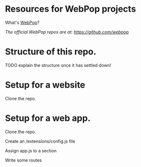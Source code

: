 Resources for WebPop projects
=============================
What's [WebPop](http://www.webpop.com/ "Cloud CMS for Designers")?

*The official WebPop repos are at: https://github.com/webpop*

Structure of this repo.
====================================================
TODO explain the structure once it has settled down!

Setup for a website
===================
Clone the repo.

Setup for a web app.
====================
Clone the repo.

Create an /extensions/config.js file

Assign app.js to a section

Write some routes
